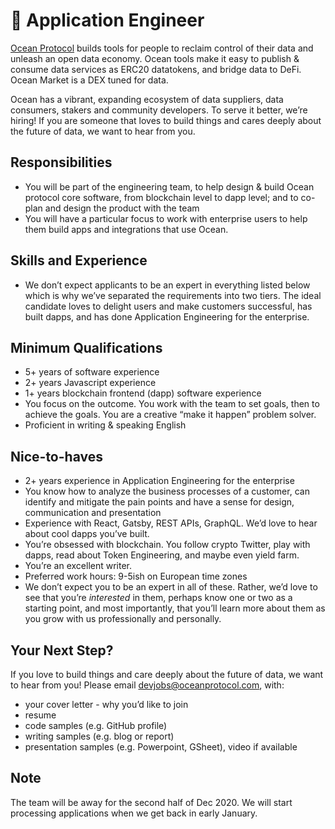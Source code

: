 # 🐙 Application Engineer
[Ocean Protocol](https://www.oceanprotocol.com) builds tools for people to reclaim control of their data and unleash an open data economy. Ocean tools make it easy to publish & consume data services as ERC20 datatokens, and bridge data to DeFi. Ocean Market is a DEX tuned for data.

Ocean has a vibrant, expanding ecosystem of data suppliers, data consumers, stakers and community developers. To serve it better, we’re hiring! If you are someone that loves to build things and cares deeply about the future of data, we want to hear from you.

## Responsibilities
* You will be part of the engineering team, to help design & build Ocean protocol core software, from blockchain level to dapp level; and to co-plan and design the product with the team
* You will have a particular focus to work with enterprise users to help them build apps and integrations that use Ocean.


## Skills and Experience 
* We don’t expect applicants to be an expert in everything listed below which is why we’ve separated the requirements into two tiers. The ideal candidate loves to delight users and make customers successful, has built dapps, and has done Application Engineering for the enterprise.

## Minimum Qualifications
* 5+ years of software experience
* 2+ years Javascript experience 
* 1+ years blockchain frontend (dapp) software experience
* You focus on the outcome. You work with the team to set goals, then to achieve the goals. You are a creative “make it happen” problem solver. 
* Proficient in writing & speaking English

## Nice-to-haves
* 2+ years experience in Application Engineering for the enterprise
* You know how to analyze the business processes of a customer, can identify and mitigate the pain points and have a sense for design, communication and presentation
* Experience with React, Gatsby, REST APIs, GraphQL. We’d love to hear about cool dapps you’ve built.
* You’re obsessed with blockchain. You follow crypto Twitter, play with dapps, read about Token Engineering, and maybe even yield farm. 
* You’re an excellent writer.
* Preferred work hours: 9-5ish on European time zones 
* We don’t expect you to be an expert in all of these. Rather, we’d love to see that you’re *interested* in them, perhaps know one or two as a starting point, and most importantly, that you’ll learn more about them as you grow with us professionally and personally.

## Your Next Step?
If you love to build things and care deeply about the future of data, we want to hear from you! Please email [devjobs@oceanprotocol.com](mailto:devjobs@oceanprotocol.com), with:
* your cover letter - why you’d like to join
* resume
* code samples (e.g. GitHub profile)
* writing samples (e.g. blog or report)
* presentation samples (e.g. Powerpoint, GSheet), video if available

## Note
The team will be away for the second half of Dec 2020. We will start processing applications when we get back in early January.
